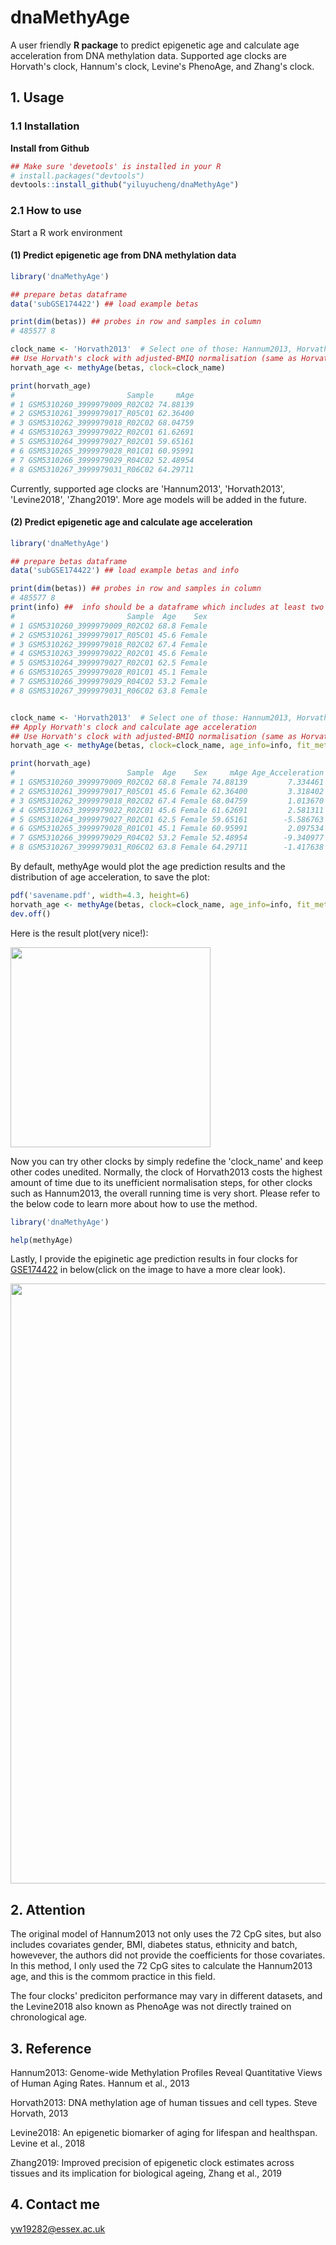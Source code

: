 # dnaMethyAge
A user friendly **R package** to predict epigenetic age and calculate age acceleration from DNA methylation data. Supported age clocks are Horvath's clock, Hannum's clock, Levine's PhenoAge, and Zhang's clock.

## 1. Usage

### 1.1 Installation

**Install from Github**
```R
## Make sure 'devetools' is installed in your R
# install.packages("devtools")
devtools::install_github("yiluyucheng/dnaMethyAge")
```

### 2.1 How to use

Start a R work environment

#### (1) Predict epigenetic age from DNA methylation data

```R
library('dnaMethyAge')

## prepare betas dataframe
data('subGSE174422') ## load example betas

print(dim(betas)) ## probes in row and samples in column
# 485577 8

clock_name <- 'Horvath2013'  # Select one of those: Hannum2013, Horvath2013, Levine2018, Zhang2019.
## Use Horvath's clock with adjusted-BMIQ normalisation (same as Horvath's paper)
horvath_age <- methyAge(betas, clock=clock_name)

print(horvath_age)
#                         Sample     mAge
# 1 GSM5310260_3999979009_R02C02 74.88139
# 2 GSM5310261_3999979017_R05C01 62.36400
# 3 GSM5310262_3999979018_R02C02 68.04759
# 4 GSM5310263_3999979022_R02C01 61.62691
# 5 GSM5310264_3999979027_R02C01 59.65161
# 6 GSM5310265_3999979028_R01C01 60.95991
# 7 GSM5310266_3999979029_R04C02 52.48954
# 8 GSM5310267_3999979031_R06C02 64.29711

```

Currently, supported age clocks are 'Hannum2013', 'Horvath2013', 'Levine2018', 'Zhang2019'. More age models will be added in the future.


#### (2)  Predict epigenetic age and calculate age acceleration

```R
library('dnaMethyAge')

## prepare betas dataframe
data('subGSE174422') ## load example betas and info

print(dim(betas)) ## probes in row and samples in column
# 485577 8
print(info) ##  info should be a dataframe which includes at least two columns: Sample, Age.
#                         Sample  Age    Sex
# 1 GSM5310260_3999979009_R02C02 68.8 Female
# 2 GSM5310261_3999979017_R05C01 45.6 Female
# 3 GSM5310262_3999979018_R02C02 67.4 Female
# 4 GSM5310263_3999979022_R02C01 45.6 Female
# 5 GSM5310264_3999979027_R02C01 62.5 Female
# 6 GSM5310265_3999979028_R01C01 45.1 Female
# 7 GSM5310266_3999979029_R04C02 53.2 Female
# 8 GSM5310267_3999979031_R06C02 63.8 Female


clock_name <- 'Horvath2013'  # Select one of those: Hannum2013, Horvath2013, Levine2018, Zhang2019.
## Apply Horvath's clock and calculate age acceleration
## Use Horvath's clock with adjusted-BMIQ normalisation (same as Horvath's paper)
horvath_age <- methyAge(betas, clock=clock_name, age_info=info, fit_method='Linear', do_plot=TRUE)

print(horvath_age)
#                         Sample  Age    Sex     mAge Age_Acceleration
# 1 GSM5310260_3999979009_R02C02 68.8 Female 74.88139         7.334461
# 2 GSM5310261_3999979017_R05C01 45.6 Female 62.36400         3.318402
# 3 GSM5310262_3999979018_R02C02 67.4 Female 68.04759         1.013670
# 4 GSM5310263_3999979022_R02C01 45.6 Female 61.62691         2.581311
# 5 GSM5310264_3999979027_R02C01 62.5 Female 59.65161        -5.586763
# 6 GSM5310265_3999979028_R01C01 45.1 Female 60.95991         2.097534
# 7 GSM5310266_3999979029_R04C02 53.2 Female 52.48954        -9.340977
# 8 GSM5310267_3999979031_R06C02 63.8 Female 64.29711        -1.417638
```

By default, methyAge would plot the age prediction results and the distribution of age acceleration, to save the plot:
```R
pdf('savename.pdf', width=4.3, height=6)
horvath_age <- methyAge(betas, clock=clock_name, age_info=info, fit_method='Linear', do_plot=TRUE)
dev.off()
```
Here is the result plot(very nice!):

<img width="320" src="https://github.com/yiluyucheng/dnaMethyAge/blob/main/test_res/test_result1.png">

Now you can try other clocks by simply redefine the 'clock_name' and keep other codes unedited. Normally, the clock of Horvath2013 costs the highest amount of time due to its unefficient normalisation steps, for other clocks such as Hannum2013, the overall running time is very short. Please refer to the below code to learn more about how to use the method.
```R
library('dnaMethyAge')

help(methyAge)
```


Lastly, I provide the epiginetic age prediction results in four clocks for [GSE174422](https://www.ncbi.nlm.nih.gov/geo/query/acc.cgi?acc=GSE174422) in below(click on the image to have a more clear look). 

<img width="960" src="https://github.com/yiluyucheng/dnaMethyAge/blob/main/test_res/test_result2.png">

## 2. Attention
The original model of Hannum2013 not only uses the 72 CpG sites, but also includes covariates gender, BMI, diabetes status, ethnicity and batch, howevever, the authors did not provide the coefficients for those covariates. In this method, I only used the 72 CpG sites to calculate the Hannum2013 age, and this is the commom practice in this field.

The four clocks' prediciton performance may vary in different datasets, and the Levine2018 also known as PhenoAge was not directly trained on chronological age.

## 3. Reference

Hannum2013: Genome-wide Methylation Profiles Reveal Quantitative Views of Human Aging Rates. Hannum et al., 2013

Horvath2013: DNA methylation age of human tissues and cell types. Steve Horvath, 2013

Levine2018: An epigenetic biomarker of aging for lifespan and healthspan. Levine et al., 2018

Zhang2019: Improved precision of epigenetic clock estimates across tissues and its implication for biological ageing, Zhang et al., 2019

## 4. Contact me

yw19282@essex.ac.uk



